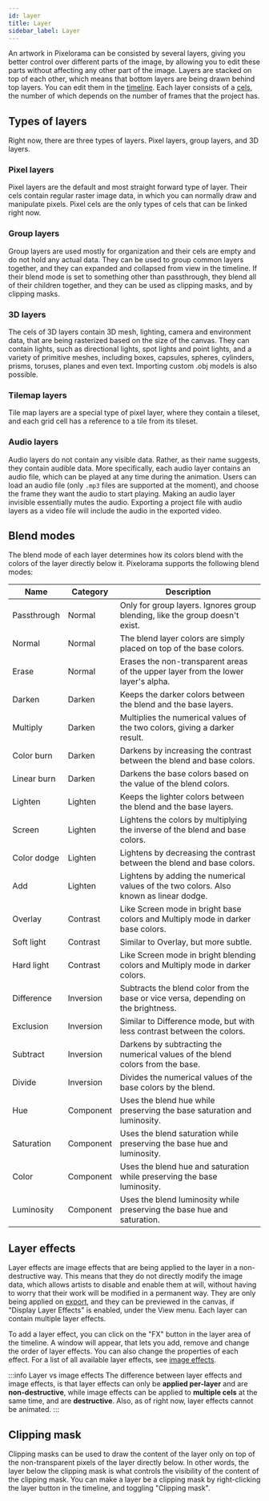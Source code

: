```yaml
---
id: layer
title: Layer
sidebar_label: Layer
---
```


An artwork in Pixelorama can be consisted by several layers, giving you better control over different parts of the image, by allowing you to edit these parts without affecting any other part of the image. Layers are stacked on top of each other, which means that bottom layers are being drawn behind top layers. You can edit them in the [timeline](../user_manual/user_interface/timeline). Each layer consists of a [cels](cel), the number of which depends on the number of frames that the project has.

## Types of layers
Right now, there are three types of layers. Pixel layers, group layers, and 3D layers.

### Pixel layers
Pixel layers are the default and most straight forward type of layer. Their cels contain regular raster image data, in which you can normally draw and manipulate pixels. Pixel cels are the only types of cels that can be linked right now.

### Group layers
Group layers are used mostly for organization and their cels are empty and do not hold any actual data. They can be used to group common layers together, and they can expanded and collapsed from view in the timeline. If their blend mode is set to something other than passthrough, they blend all of their children together, and they can be used as clipping masks, and by clipping masks.

### 3D layers
The cels of 3D layers contain 3D mesh, lighting, camera and environment data, that are being rasterized based on the size of the canvas. They can contain lights, such as directional lights, spot lights and point lights, and a variety of primitive meshes, including boxes, capsules, spheres, cylinders, prisms, toruses, planes and even text. Importing custom .obj models is also possible.

### Tilemap layers
Tile map layers are a special type of pixel layer, where they contain a tileset, and each grid cell has a reference to a tile from its tileset.

### Audio layers
Audio layers do not contain any visible data. Rather, as their name suggests, they contain audible data. More specifically, each audio layer contains an audio file, which can be played at any time during the animation. Users can load an audio file (only `.mp3` files are supported at the moment), and choose the frame they want the audio to start playing. Making an audio layer invisible essentially mutes the audio. Exporting a project file with audio layers as a video file will include the audio in the exported video.

## Blend modes
The blend mode of each layer determines how its colors blend with the colors of the layer directly below it. Pixelorama supports the following blend modes:

| Name      | Category | Description |
| ----------- | ----------- | ----------- |
| Passthrough | Normal | Only for group layers. Ignores group blending, like the group doesn't exist. |
| Normal | Normal | The blend layer colors are simply placed on top of the base colors. |
| Erase | Normal | Erases the non-transparent areas of the upper layer from the lower layer's alpha. |
| Darken | Darken | Keeps the darker colors between the blend and the base layers. |
| Multiply | Darken | Multiplies the numerical values of the two colors, giving a darker result. |
| Color burn | Darken | Darkens by increasing the contrast between the blend and base colors. |
| Linear burn | Darken | Darkens the base colors based on the value of the blend colors. |
| Lighten | Lighten | Keeps the lighter colors between the blend and the base layers. |
| Screen | Lighten | Lightens the colors by multiplying the inverse of the blend and base colors. |
| Color dodge | Lighten | Lightens by decreasing the contrast between the blend and base colors. |
| Add | Lighten | Lightens by adding the numerical values of the two colors. Also known as linear dodge. |
| Overlay | Contrast | Like Screen mode in bright base colors and Multiply mode in darker base colors. |
| Soft light | Contrast | Similar to Overlay, but more subtle. |
| Hard light | Contrast | Like Screen mode in bright blending colors and Multiply mode in darker colors. |
| Difference | Inversion | Subtracts the blend color from the base or vice versa, depending on the brightness. |
| Exclusion | Inversion | Similar to Difference mode, but with less contrast between the colors. |
| Subtract | Inversion | Darkens by subtracting the numerical values of the blend colors from the base. |
| Divide | Inversion | Divides the numerical values of the base colors by the blend. |
| Hue | Component | Uses the blend hue while preserving the base saturation and luminosity. |
| Saturation | Component | Uses the blend saturation while preserving the base hue and luminosity. |
| Color | Component | Uses the blend hue and saturation while preserving the base luminosity. |
| Luminosity | Component | Uses the blend luminosity while preserving the base hue and saturation. |

## Layer effects
Layer effects are image effects that are being applied to the layer in a non-destructive way. This means that they do not directly modify the image data, which allows artists to disable and enable them at will, without having to worry that their work will be modified in a permanent way. They are only being applied on [export](../user_manual/save_and_export), and they can be previewed in the canvas, if "Display Layer Effects" is enabled, under the View menu. Each layer can contain multiple layer effects.

To add a layer effect, you can click on the "FX" button in the layer area of the timeline. A window will appear, that lets you add, remove and change the order of layer effects. You can also change the properties of each effect. For a list of all available layer effects, see [image effects](../user_manual/image_effects#list-of-image-effects).

:::info Layer vs image effects
The difference between layer effects and image effects, is that layer effects can only be **applied per-layer** and are **non-destructive**, while image effects can be applied to **multiple cels** at the same time, and are **destructive**. Also, as of right now, layer effects cannot be animated.
:::

## Clipping mask
Clipping masks can be used to draw the content of the layer only on top of the non-transparent pixels of the layer directly below. In other words, the layer below the clipping mask is what controls the visibility of the content of the clipping mask. You can make a layer be a clipping mask by right-clicking the layer button in the timeline, and toggling "Clipping mask".